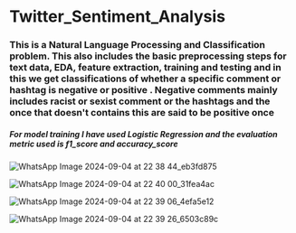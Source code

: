 # Twitter_Sentiment_Analysis
<h3>This is a Natural Language Processing and Classification problem. This also includes the basic preprocessing steps for text data, EDA, feature extraction, training and testing and in this we get classifications of whether a specific comment or hashtag is negative or positive .
Negative comments mainly includes racist or sexist comment or the hashtags and the once that doesn't contains this are said to be positive once</h3>

<h5>For model training I have used Logistic Regression and the evaluation metric used is f1_score and accuracy_score</h5>


![WhatsApp Image 2024-09-04 at 22 38 44_eb3fd875](https://github.com/user-attachments/assets/3db68481-a5a2-4453-9b10-9e5952822503)

![WhatsApp Image 2024-09-04 at 22 40 00_31fea4ac](https://github.com/user-attachments/assets/a036e857-1e31-4912-9e39-b6d31bbfb4ab)

![WhatsApp Image 2024-09-04 at 22 39 06_4efa5e12](https://github.com/user-attachments/assets/8432e428-0563-422f-9ae0-6426bf65c2a3)

![WhatsApp Image 2024-09-04 at 22 39 26_6503c89c](https://github.com/user-attachments/assets/2b940eab-3f2b-445a-ae96-5a3dfa7bd3fe)


